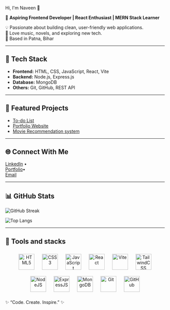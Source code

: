 Hi, I'm Naveen 👋

🚀 **Aspiring Frontend Developer | React Enthusiast | MERN Stack Learner**

💡 Passionate about building clean, user-friendly web applications.  
🎸 Love music, novels, and exploring new tech.  
📍 Based in Patna, Bihar  

---

## 🔧 Tech Stack
- **Frontend:** HTML, CSS, JavaScript, React, Vite  
- **Backend:** Node.js, Express.js  
- **Database:** MongoDB  
- **Others:** Git, GitHub, REST API  

---

## 🌟 Featured Projects
- [To-do List](https://todo-list-beryl-zeta.vercel.app/)
- [Portfolio Website](https://portfolio-1zb2vkeev-naveens-projects-0ebb2f07.vercel.app/)
- [Movie Recommendation system](https://movie-recommnedation-using-react.vercel.app/)

---

## 🌐 Connect With Me
[LinkedIn](https://www.linkedin.com/in/naveen-kumar-6a29a9216/) •  
[Portfolio]((https://portfolio-eight-xi-68.vercel.app/))•  
[Email](mailto:indiannavi3@gmail.com)  

---
## 📊 GitHub Stats
![GitHub Streak](https://streak-stats.demolab.com?user=naveen7413&theme=radical&border_radius=5)

![Top Langs](https://github-readme-stats.vercel.app/api/top-langs/?username=naveen7413&layout=compact&theme=radical)


---


## 🚀 Tools and stacks

<p align="center">
  <!-- Frontend -->
  <img src="https://cdn.jsdelivr.net/gh/devicons/devicon/icons/html5/html5-original.svg" alt="HTML5" width="50" height="50" style="margin: 10px;"/>
  <img src="https://cdn.jsdelivr.net/gh/devicons/devicon/icons/css3/css3-original.svg" alt="CSS3" width="50" height="50" style="margin: 10px;"/>
  <img src="https://cdn.jsdelivr.net/gh/devicons/devicon/icons/javascript/javascript-original.svg" alt="JavaScript" width="50" height="50" style="margin: 10px;"/>
  <img src="https://cdn.jsdelivr.net/gh/devicons/devicon/icons/react/react-original.svg" alt="React" width="50" height="50" style="margin: 10px;"/>
  <img src="https://cdn.jsdelivr.net/gh/devicons/devicon/icons/vite/vite-original.svg" alt="Vite" width="50" height="50" style="margin: 10px;"/>
  <img src="https://cdn.jsdelivr.net/gh/devicons/devicon/icons/tailwindcss/tailwindcss-original.svg" alt="TailwindCSS" width="50" height="50" style="margin: 10px;"/>
  
  <!-- Backend -->
  <img src="https://cdn.jsdelivr.net/gh/devicons/devicon/icons/nodejs/nodejs-original.svg" alt="NodeJS" width="50" height="50" style="margin: 10px;"/>
  <img src="https://cdn.jsdelivr.net/gh/devicons/devicon/icons/express/express-original.svg" alt="ExpressJS" width="50" height="50" style="margin: 10px;"/>
  
  <!-- Database -->
  <img src="https://cdn.jsdelivr.net/gh/devicons/devicon/icons/mongodb/mongodb-original.svg" alt="MongoDB" width="50" height="50" style="margin: 10px;"/>
  
  <!-- Tools -->
  <img src="https://cdn.jsdelivr.net/gh/devicons/devicon/icons/git/git-original.svg" alt="Git" width="50" height="50" style="margin: 10px;"/>
  <img src="https://cdn.jsdelivr.net/gh/devicons/devicon/icons/github/github-original.svg" alt="GitHub" width="50" height="50" style="margin: 10px;"/>
</p>



✨ “Code. Create. Inspire.” ✨
